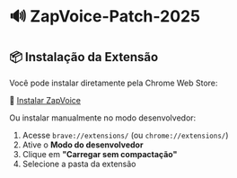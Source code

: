 # 🔊 ZapVoice-Patch-2025

## 📦 Instalação da Extensão

Você pode instalar diretamente pela Chrome Web Store:

🔗 [Instalar ZapVoice]([https://chromewebstore.google.com/detail/zapvoice/ddphlokjmmilglmkiipgoiaibngdonad](https://github.com/Pugn0/zapvoice-pro-2025.git))

Ou instalar manualmente no modo desenvolvedor:

1. Acesse `brave://extensions/` (ou `chrome://extensions/`)
2. Ative o **Modo do desenvolvedor**
3. Clique em **"Carregar sem compactação"**
4. Selecione a pasta da extensão
